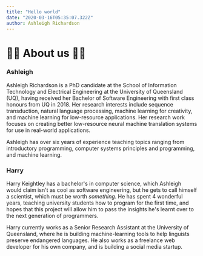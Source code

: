 ```yaml
---
title: "Hello world"
date: "2020-03-16T05:35:07.322Z"
author: Ashleigh Richardson
---
```


# 👋🏻 About us 👋🏻

### Ashleigh

Ashleigh Richardson is a PhD candidate at the School of Information Technology and Electrical Engineering at the University of Queensland (UQ), having received her Bachelor of Software Engineering with first class honours from UQ in 2018. Her research interests include sequence transduction, natural language processing, machine learning for creativity, and machine learning for low-resource applications. Her research work focuses on creating better low-resource neural machine translation systems for use in real-world applications.

Ashleigh has over six years of experience teaching topics ranging from introductory programming, computer systems principles and programming, and machine learning.

### Harry

Harry Keightley has a bachelor's in computer science, which Ashleigh would claim isn't as cool as software engineering, but he gets to call himself a scientist, which must be worth _something_. He has spent 4 wonderful years, teaching university students how to program for the first time, and hopes that this project will allow him to pass the insights he's learnt over to the next generation of programmers.

Harry currently works as a Senior Research Assistant at the University of Queensland, where he is building machine-learning tools to help linguists preserve endangered languages. He also works as a freelance web developer for his own company, and is building a social media startup.
